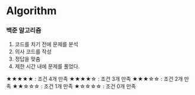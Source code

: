# Algorithm
### 백준 알고리즘 
1. 코드를 치기 전에 문제를 분석
2. 의사 코드를 작성
3. 정답을 맞춤
4. 제한 시간 내에 문제를 풀었다.

★★★★★ :	조건 4개 만족 
★★★★☆ : 조건 3개 만족
★★★☆☆ : 조건 2개 만족
★★☆☆☆ : 조건 1개 만족
★☆☆☆☆ : 조건 0개 만족
